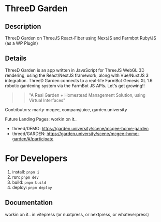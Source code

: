 # ThreeD Garden

## Description
ThreeD Garden on ThreeJS React-Fiber using NextJS and Farmbot Ruby/JS (as a WP Plugin)

## Details
ThreeD Garden is an app written in JavaScript<TypeScript> for ThreeJS WebGL 3D rendering,
using the React/NextJS framework, along with Vue/NuxtJS 3 integration.
ThreeD Garden connects to a real-life FarmBot Genesis XL 1.6 robotic gardening system
via the FarmBot JS<TS> APIs. Let's get growing!!

>> "A Real Garden + Homestead Management Solution, using Virtual Interfaces"

Contributors: marty-mcgee, companyjuice, garden.university

Future Landing Pages: workin on it..
* threed/DEMO: https://garden.university/scene/mcgee-home-garden
* threed/GARDEN: https://garden.university/scene/mcgee-home-garden/#/participate

# For Developers
1. install: `pnpm i`
2. run: `pnpm dev`
3. build: `pnpm build`
3. deploy: `pnpm deploy`

## Documentation
workin on it.. in vitepress (or nuxtpress, or nextpress, or whateverpress)
